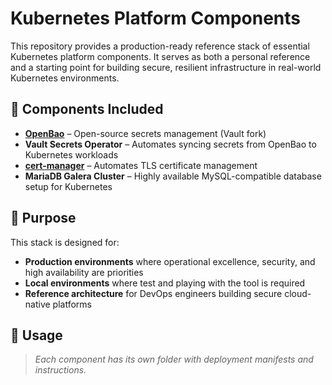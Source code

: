 # Kubernetes Platform Components

This repository provides a production-ready reference stack of essential Kubernetes platform components. It serves as both a personal reference and a starting point for building secure, resilient infrastructure in real-world Kubernetes environments.

## 🔧 Components Included

- **[OpenBao](https://github.com/openbao/openbao)** – Open-source secrets management (Vault fork)
- **Vault Secrets Operator** – Automates syncing secrets from OpenBao to Kubernetes workloads
- **[cert-manager](https://cert-manager.io/)** – Automates TLS certificate management
- **MariaDB Galera Cluster** – Highly available MySQL-compatible database setup for Kubernetes

## 🧩 Purpose

This stack is designed for:

- **Production environments** where operational excellence, security, and high availability are priorities
- **Local environments** where test and playing with the tool is required
- **Reference architecture** for DevOps engineers building secure cloud-native platforms

## 🚀 Usage

> *Each component has its own folder with deployment manifests and instructions.*
